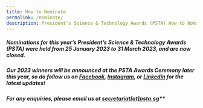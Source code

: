 ```yaml
---
title: How to Nominate
permalink: /nominate/
description: President's Science & Technology Awards (PSTA) How to Nominate
---
```

##### Nominations for this year’s President’s Science &amp; Technology Awards (PSTA) were held from 25 January 2023 to 31 March 2023, and are now closed. 
##### Our 2023 winners will be announced at the PSTA Awards Ceremony later this year, so do follow us on [Facebook](https://www.facebook.com/NRF.Singapore/), [Instagram](https://instagram.com/nrfsg), or [Linkedin](https://www.linkedin.com/company/nrfsg/) for the latest updates!
##### For any enquiries, please email us at <u>secretariat[at]psta.sg</u>**